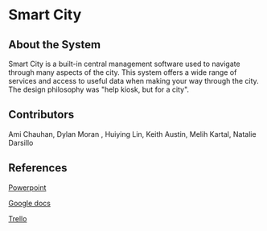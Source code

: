 # Smart City

About the System
---
Smart City is a built-in central management software used to navigate through many aspects of the city. This system offers a wide range of services and access to useful data when making your way through the city. The design philosophy was "help kiosk, but for a city".

Contributors
---
Ami Chauhan, Dylan Moran , Huiying Lin, Keith Austin, Melih Kartal, Natalie Darsillo

References
---
[Powerpoint](https://nysemail-my.sharepoint.com/:p:/g/personal/keith_austin_its_ny_gov/EQGGZ6h6gP5Ph4oM5PeALRIBGrwiXqM4f3psf0JndsDCwg?e=Vwqdjk)

[Google docs](https://docs.google.com/document/d/1-1bcXA9PtBdkSEetK2YDM2nYTtJxmbMWfodtsdC0SMY/edit)

[Trello](https://trello.com/b/Q4ycjskQ/kanban-board)